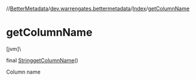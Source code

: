 //[BetterMetadata](../../../index.md)/[dev.warrengates.bettermetadata](../index.md)/[Index](index.md)/[getColumnName](get-column-name.md)

# getColumnName

[jvm]\

final [String](https://docs.oracle.com/javase/8/docs/api/java/lang/String.html)[getColumnName](get-column-name.md)()

Column name
